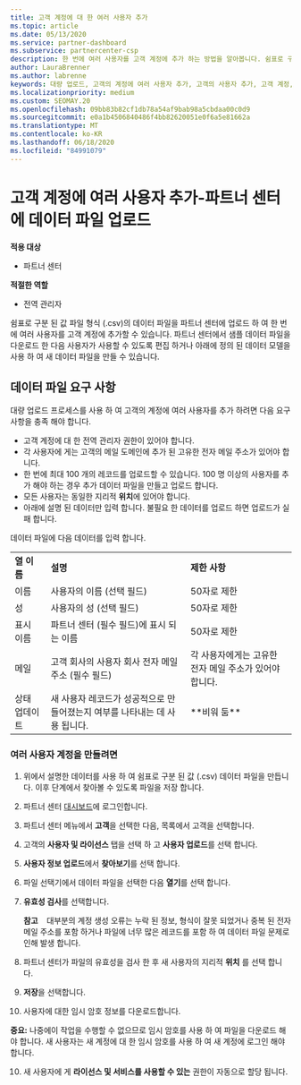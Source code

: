 ```yaml
---
title: 고객 계정에 대 한 여러 사용자 추가
ms.topic: article
ms.date: 05/13/2020
ms.service: partner-dashboard
ms.subservice: partnercenter-csp
description: 한 번에 여러 사용자를 고객 계정에 추가 하는 방법을 알아봅니다. 쉼표로 구분 된 값 (.csv) 파일 형식을 사용 하 여 파트너 센터에 데이터 파일을 업로드 합니다.
author: LauraBrenner
ms.author: labrenne
keywords: 대량 업로드, 고객의 계정에 여러 사용자 추가, 고객의 사용자 추가, 고객 계정, 고객 사용자, 사용자에 대 한 대량 업로드
ms.localizationpriority: medium
ms.custom: SEOMAY.20
ms.openlocfilehash: 09bb83b82cf1db78a54af9bab98a5cbdaa00c0d9
ms.sourcegitcommit: e0a1b4506840486f4bb82620051e0f6a5e81662a
ms.translationtype: MT
ms.contentlocale: ko-KR
ms.lasthandoff: 06/18/2020
ms.locfileid: "84991079"
---
```

# <a name="add-multiple-users-to-a-customer-account---upload-a-data-file-to-partner-center"></a>고객 계정에 여러 사용자 추가-파트너 센터에 데이터 파일 업로드

**적용 대상**

- 파트너 센터

**적절한 역할**

- 전역 관리자

쉼표로 구분 된 값 파일 형식 (.csv)의 데이터 파일을 파트너 센터에 업로드 하 여 한 번에 여러 사용자를 고객 계정에 추가할 수 있습니다. 파트너 센터에서 샘플 데이터 파일을 다운로드 한 다음 사용자가 사용할 수 있도록 편집 하거나 아래에 정의 된 데이터 모델을 사용 하 여 새 데이터 파일을 만들 수 있습니다.

## <a name="data-file-requirements"></a><a href="" id="creatingtheimportcsvfile"></a>데이터 파일 요구 사항

대량 업로드 프로세스를 사용 하 여 고객의 계정에 여러 사용자를 추가 하려면 다음 요구 사항을 충족 해야 합니다.

- 고객 계정에 대 한 전역 관리자 권한이 있어야 합니다.
- 각 사용자에 게는 고객의 메일 도메인에 추가 된 고유한 전자 메일 주소가 있어야 합니다.
- 한 번에 최대 100 개의 레코드를 업로드할 수 있습니다. 100 명 이상의 사용자를 추가 해야 하는 경우 추가 데이터 파일을 만들고 업로드 합니다.
- 모든 사용자는 동일한 지리적 **위치**에 있어야 합니다.
- 아래에 설명 된 데이터만 입력 합니다. 불필요 한 데이터를 업로드 하면 업로드가 실패 합니다.

데이터 파일에 다음 데이터를 입력 합니다.

|                 |                                                                              |                                            |
|-----------------|------------------------------------------------------------------------------|--------------------------------------------|
| **열 이름** | **설명**                                                              | **제한 사항**                             |
| 이름      | 사용자의 이름 (선택 필드)                                           | 50자로 제한                         |
| 성       | 사용자의 성 (선택 필드)                                            | 50자로 제한                         |
| 표시 이름    | 파트너 센터 (필수 필드)에 표시 되는 이름                            | 50자로 제한                         |
| 메일           | 고객 회사의 사용자 회사 전자 메일 주소 (필수 필드)           | 각 사용자에게는 고유한 전자 메일 주소가 있어야 합니다. |
| 상태 업데이트   | 새 사용자 레코드가 성공적으로 만들어졌는지 여부를 나타내는 데 사용 됩니다. | \*\*비워 둠\*\*                        |

### <a name="to-create-multiple-user-accounts"></a><a href="" id="createmultipleuseraccounts"></a>여러 사용자 계정을 만들려면

<a href="" id="creatingtheaccounts"></a>

1. 위에서 설명한 데이터를 사용 하 여 쉼표로 구분 된 값 (.csv) 데이터 파일을 만듭니다. 이후 단계에서 찾아볼 수 있도록 파일을 저장 합니다.

2. 파트너 센터 [대시보드](https://partner.microsoft.com/dashboard)에 로그인합니다.

3. 파트너 센터 메뉴에서 **고객**을 선택한 다음, 목록에서 고객을 선택합니다.

4. 고객의 **사용자 및 라이선스** 탭을 선택 하 고 **사용자 업로드**를 선택 합니다.

5. **사용자 정보 업로드**에서 **찾아보기**를 선택 합니다.

6. 파일 선택기에서 데이터 파일을 선택한 다음 **열기**를 선택 합니다.

7. **유효성 검사**를 선택합니다.

    **참고**    대부분의 계정 생성 오류는 누락 된 정보, 형식이 잘못 되었거나 중복 된 전자 메일 주소를 포함 하거나 파일에 너무 많은 레코드를 포함 하 여 데이터 파일 문제로 인해 발생 합니다.

8. 파트너 센터가 파일의 유효성을 검사 한 후 새 사용자의 지리적 **위치** 를 선택 합니다.
9. **저장**을 선택합니다.
10. 사용자에 대한 임시 암호 정보를 다운로드합니다.

**중요:** 나중에이 작업을 수행할 수 없으므로 임시 암호를 사용 하 여 파일을 다운로드 해야 합니다. 새 사용자는 새 계정에 대 한 임시 암호를 사용 하 여 새 계정에 로그인 해야 합니다.

10. 새 사용자에 게 **라이선스 및 서비스를 사용할 수 있는** 권한이 자동으로 할당 됩니다. 

 

 



